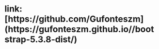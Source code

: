<h1>link: [https://github.com/Gufonteszm](https://gufonteszm.github.io//bootstrap-5.3.8-dist/)</h1>
